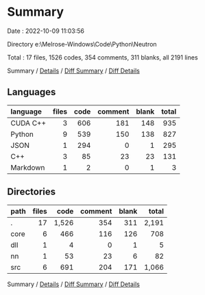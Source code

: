 # Summary

Date : 2022-10-09 11:03:56

Directory e:\\Melrose-Windows\\Code\\Python\\Neutron

Total : 17 files,  1526 codes, 354 comments, 311 blanks, all 2191 lines

Summary / [Details](details.md) / [Diff Summary](diff.md) / [Diff Details](diff-details.md)

## Languages
| language | files | code | comment | blank | total |
| :--- | ---: | ---: | ---: | ---: | ---: |
| CUDA C++ | 3 | 606 | 181 | 148 | 935 |
| Python | 9 | 539 | 150 | 138 | 827 |
| JSON | 1 | 294 | 0 | 1 | 295 |
| C++ | 3 | 85 | 23 | 23 | 131 |
| Markdown | 1 | 2 | 0 | 1 | 3 |

## Directories
| path | files | code | comment | blank | total |
| :--- | ---: | ---: | ---: | ---: | ---: |
| . | 17 | 1,526 | 354 | 311 | 2,191 |
| core | 6 | 466 | 116 | 126 | 708 |
| dll | 1 | 4 | 0 | 1 | 5 |
| nn | 1 | 53 | 23 | 6 | 82 |
| src | 6 | 691 | 204 | 171 | 1,066 |

Summary / [Details](details.md) / [Diff Summary](diff.md) / [Diff Details](diff-details.md)